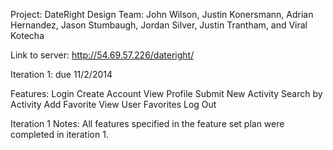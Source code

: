 Project: DateRight
Design Team: John Wilson, Justin Konersmann, Adrian Hernandez, Jason Stumbaugh, Jordan Silver, Justin Trantham, and Viral Kotecha

Link to server:
http://54.69.57.226/dateright/


Iteration 1: due 11/2/2014

Features:
	Login
	Create Account
	View Profile
	Submit New Activity
	Search by Activity
	Add Favorite
	View User Favorites
	Log Out

Iteration 1 Notes:
	All features specified in the feature set plan were completed in iteration 1.